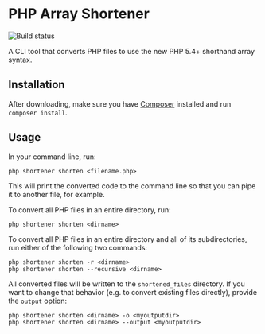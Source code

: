 PHP Array Shortener
===================

![Build status](https://github.com/franzliedke/php-array-shortener/actions/workflows/ci.yml/badge.svg)

A CLI tool that converts PHP files to use the new PHP 5.4+ shorthand array syntax.


Installation
------------

After downloading, make sure you have [Composer](http://getcomposer.org) installed and run `composer install`.


Usage
-----

In your command line, run:

    php shortener shorten <filename.php>

This will print the converted code to the command line so that you can pipe it to another file, for example.

To convert all PHP files in an entire directory, run:

    php shortener shorten <dirname>

To convert all PHP files in an entire directory and all of its subdirectories, run either of the following two commands:

    php shortener shorten -r <dirname>
    php shortener shorten --recursive <dirname>

All converted files will be written to the `shortened_files` directory. If you want to change that behavior (e.g. to convert existing files directly), provide the `output` option:

    php shortener shorten <dirname> -o <myoutputdir>
    php shortener shorten <dirname> --output <myoutputdir>
